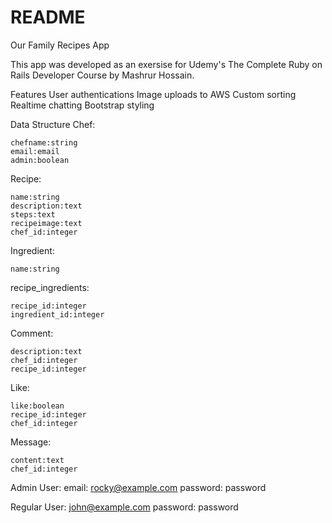 # README

Our Family Recipes App

This app was developed as an exersise for Udemy's The Complete Ruby on Rails Developer Course by Mashrur Hossain.

Features
    User authentications
    Image uploads to AWS
    Custom sorting
    Realtime chatting
    Bootstrap styling

Data Structure
Chef:

    chefname:string
    email:email
    admin:boolean

Recipe:

    name:string
    description:text
    steps:text
    recipeimage:text
    chef_id:integer

Ingredient:

    name:string

recipe_ingredients:

    recipe_id:integer
    ingredient_id:integer

Comment:

    description:text
    chef_id:integer
    recipe_id:integer

Like:

    like:boolean
    recipe_id:integer
    chef_id:integer

Message:

    content:text
    chef_id:integer

Admin User:
email: rocky@example.com
password: password

Regular User: john@example.com
password: password